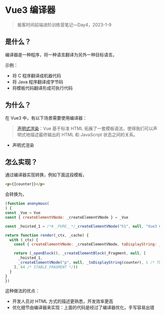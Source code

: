 # Vue3 编译器

> 极客时间前端进阶训练营笔记—Day4，2023-1-9

## 是什么？

编译器是一种程序，将一种语言翻译为另外一种目标语言。

示例：

- 将 C 程序翻译成机器代码
- 将 Java 程序翻译成字节码
- 将模板代码翻译形成可执行代码

## 为什么？

在 Vue3 中，有以下场景需要使用编译器：

> [声明式渲染][1]：Vue 基于标准 HTML 拓展了一套模板语法，使得我们可以声明式地描述最终输出的 HTML 和 JavaScript 状态之间的关系。

- 声明式渲染

## 怎么实现？

通过编译器实现转换，例如下面这段模板，

```html
<p>{{counter}}</p>
```

会转换为，

```js
(function anonymous(
) {
const _Vue = Vue
const { createElementVNode: _createElementVNode } = _Vue

const _hoisted_1 = /*#__PURE__*/_createElementVNode("h1", null, "Vue3 Compiler", -1 /* HOISTED */)

return function render(_ctx, _cache) {
  with (_ctx) {
    const { createElementVNode: _createElementVNode, toDisplayString: _toDisplayString, Fragment: _Fragment, openBlock: _openBlock, createElementBlock: _createElementBlock } = _Vue

    return (_openBlock(), _createElementBlock(_Fragment, null, [
      _hoisted_1,
      _createElementVNode("p", null, _toDisplayString(counter), 1 /* TEXT */)
    ], 64 /* STABLE_FRAGMENT */))
  }
}
})
```

这种做法的优点：

- 开发人员对 HTML 方式的描述更熟悉，开发效率更高
- 优化细节由编译器来实现：上面的代码是经过了编译器优化，手写容易出错

[1]: https://cn.vuejs.org/guide/introduction.html#what-is-vue

